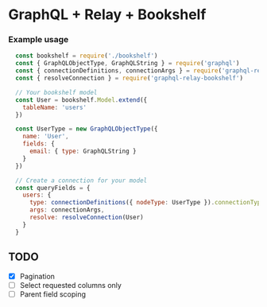 # GraphQL + Relay + Bookshelf

### Example usage

```javascript
  const bookshelf = require('./bookshelf')
  const { GraphQLObjectType, GraphQLString } = require('graphql')
  const { connectionDefinitions, connectionArgs } = require('graphql-relay')
  const { resolveConnection } = require('graphql-relay-bookshelf')

  // Your bookshelf model
  const User = bookshelf.Model.extend({
    tableName: 'users'
  })

  const UserType = new GraphQLObjectType({
    name: 'User',
    fields: {
      email: { type: GraphQLString }
    }
  })

  // Create a connection for your model
  const queryFields = {
    users: {
      type: connectionDefinitions({ nodeType: UserType }).connectionType,
      args: connectionArgs,
      resolve: resolveConnection(User)
    }
  }
```

## TODO
- [x] Pagination
- [ ] Select requested columns only
- [ ] Parent field scoping

